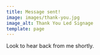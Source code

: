 ```yaml
---
title: Message sent!
image: images/thank-you.jpg
image_alt: Thank You Led Signage
template: page
---
```

Look to hear back from me shortly. 
